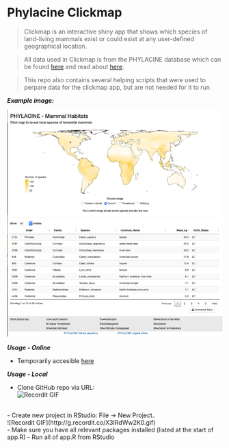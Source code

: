 # Phylacine Clickmap

> Clickmap is an interactive shiny app that shows which species of land-living mammals exist 
or could exist at any user-defined geographical location.

> All data used in Clickmap is from the PHYLACINE database which can be found [here](https://github.com/MegaPast2Future/PHYLACINE_1.2) and read about [here](https://doi.org/10.1002/ecy.2443).

> This repo also contains several helping scripts that were used to perpare data for the clickmap app, but are not needed for it to run

***Example image:***

![Clickmap_app](example.png)


***Usage - Online***
- Temporarily accesible [here](https://mettetron.shinyapps.io/PHYLACINE_Clickmap2)

***Usage - Local***
- Clone GitHub repo via URL: <br>
![Recordit GIF](http://g.recordit.co/IN6ZAuRlVt.gif)
<br>
- Create new project in RStudio: File -> New Project.. <br>
![Recordit GIF](http://g.recordit.co/X3IRdWw2K0.gif) 
<br>
- Make sure you have all relevant packages installed (listed at the start of app.R)
- Run all of app.R from RStudio

